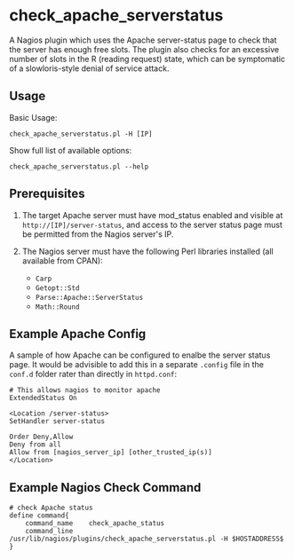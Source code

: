 check_apache_serverstatus
=========================

A Nagios plugin which uses the Apache server-status page to check that the 
server has enough free slots. The plugin also checks for an excessive number of
slots in the R (reading request) state, which can be symptomatic of a 
slowloris-style denial of service attack.

Usage
-----

Basic Usage:

    check_apache_serverstatus.pl -H [IP]
    
Show full list of available options:

    check_apache_serverstatus.pl --help
    
Prerequisites
-------------

1. The target Apache server must have mod_status enabled and visible at
   `http://[IP]/server-status`, and access to the server status page must
   be permitted from the Nagios server's IP.

2. The Nagios server must have the following Perl libraries installed 
   (all available from CPAN):
    - `Carp`
    - `Getopt::Std`
    - `Parse::Apache::ServerStatus`
    - `Math::Round`
    
Example Apache Config
---------------------

A sample of how Apache can be configured to enalbe the server status page. It
would be advisible to add this in a separate `.config` file in the `conf.d` 
folder rater than directly in `httpd.conf`:

    # This allows nagios to monitor apache
    ExtendedStatus On

    <Location /server-status>
    SetHandler server-status

    Order Deny,Allow
    Deny from all
    Allow from [nagios_server_ip] [other_trusted_ip(s)]
    </Location>
    
Example Nagios Check Command
----------------------------

    # check Apache status
    define command{
        command_name    check_apache_status
        command_line    /usr/lib/nagios/plugins/check_apache_serverstatus.pl -H $HOSTADDRESS$
    }